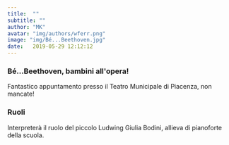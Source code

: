 ```yaml
---
title:  ""
subtitle: ""
author: "MK"
avatar: "img/authors/wferr.png"
image: "img/Bé...Beethoven.jpg"
date:   2019-05-29 12:12:12
---
```


### Bé...Beethoven, bambini all'opera!
Fantastico appuntamento presso il Teatro Municipale di Piacenza, non mancate!

### Ruoli
Interpreterà il ruolo del piccolo Ludwing Giulia Bodini, allieva di pianoforte della scuola.
